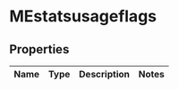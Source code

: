 
# MEstatsusageflags

## Properties
| Name | Type | Description | Notes |
| ------------ | ------------- | ------------- | ------------- |



